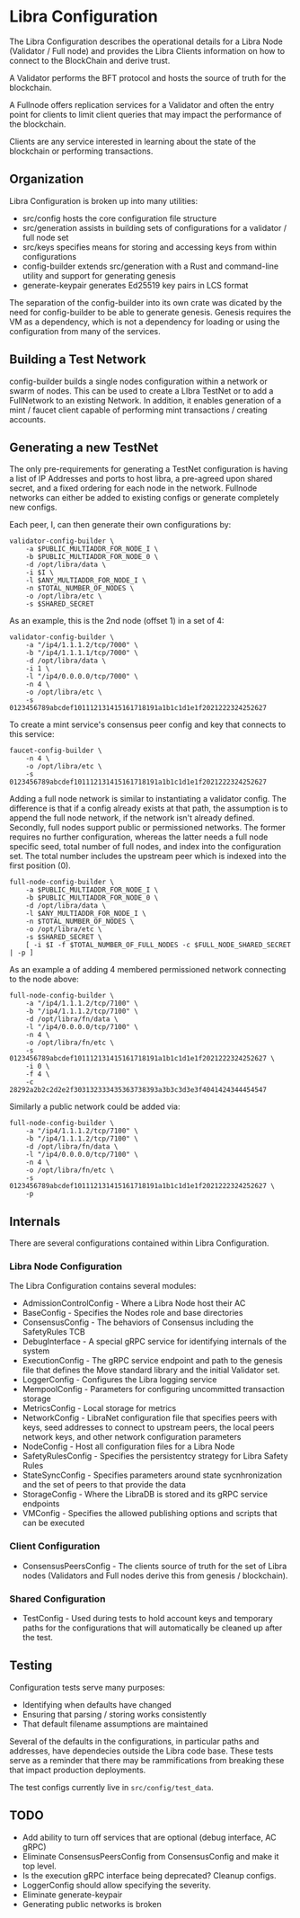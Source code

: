 # Libra Configuration

The Libra Configuration describes the operational details for a Libra Node
(Validator / Full node) and provides the Libra Clients information on how to
connect to the BlockChain and derive trust.

A Validator performs the BFT protocol and hosts the source of truth for the
blockchain.

A Fullnode offers replication services for a Validator and often the entry
point for clients to limit client queries that may impact the performance of
the blockchain.

Clients are any service interested in learning about the state of the
blockchain or performing transactions.

## Organization

Libra Configuration is broken up into many utilities:
- src/config hosts the core configuration file structure
- src/generation assists in building sets of configurations for a validator /
  full node set
- src/keys specifies means for storing and accessing keys from within
  configurations
- config-builder extends src/generation with a Rust and command-line utility
  and support for generating genesis
- generate-keypair generates Ed25519 key pairs in LCS format

The separation of the config-builder into its own crate was dicated by the
need for config-builder to be able to generate genesis. Genesis requires the
VM as a dependency, which is not a dependency for loading or using the
configuration from many of the services.

## Building a Test Network

config-builder builds a single nodes configuration within a network or swarm of
nodes. This can be used to create a LIbra TestNet or to add a FullNetwork to an
existing Network. In addition, it enables generation of a mint / faucet client
capable of performing mint transactions / creating accounts.

## Generating a new TestNet

The only pre-requirements for generating a TestNet configuration is having a
list of IP Addresses and ports to host libra, a pre-agreed upon shared
secret, and a fixed ordering for each node in the network. Fullnode networks
can either be added to existing configs or generate completely new configs.

Each peer, I, can then generate their own configurations by:

    validator-config-builder \
        -a $PUBLIC_MULTIADDR_FOR_NODE_I \
        -b $PUBLIC_MULTIADDR_FOR_NODE_0 \
        -d /opt/libra/data \
        -i $I \
        -l $ANY_MULTIADDR_FOR_NODE_I \
        -n $TOTAL_NUMBER_OF_NODES \
        -o /opt/libra/etc \
        -s $SHARED_SECRET

As an example, this is the 2nd node (offset 1) in a set of 4:

    validator-config-builder \
        -a "/ip4/1.1.1.2/tcp/7000" \
        -b "/ip4/1.1.1.1/tcp/7000" \
        -d /opt/libra/data \
        -i 1 \
        -l "/ip4/0.0.0.0/tcp/7000" \
        -n 4 \
        -o /opt/libra/etc \
        -s 0123456789abcdef101112131415161718191a1b1c1d1e1f2021222324252627

To create a mint service's consensus peer config and key that connects to
this service:

    faucet-config-builder \
        -n 4 \
        -o /opt/libra/etc \
        -s 0123456789abcdef101112131415161718191a1b1c1d1e1f2021222324252627

Adding a full node network is similar to instantiating a validator config. The
difference is that if a config already exists at that path, the assumption is
to append the full node network, if the network isn't already defined.
Secondly, full nodes support public or permissioned networks. The former
requires no further configuration, whereas the latter needs a full node
specific seed, total number of full nodes, and index into the configuration
set. The total number includes the upstream peer which is indexed into the
first position (0).

    full-node-config-builder \
        -a $PUBLIC_MULTIADDR_FOR_NODE_I \
        -b $PUBLIC_MULTIADDR_FOR_NODE_0 \
        -d /opt/libra/data \
        -l $ANY_MULTIADDR_FOR_NODE_I \
        -n $TOTAL_NUMBER_OF_NODES \
        -o /opt/libra/etc \
        -s $SHARED_SECRET \
        [ -i $I -f $TOTAL_NUMBER_OF_FULL_NODES -c $FULL_NODE_SHARED_SECRET | -p ]

As an example a of adding 4 membered permissioned network connecting to the
node above:

    full-node-config-builder \
        -a "/ip4/1.1.1.2/tcp/7100" \
        -b "/ip4/1.1.1.2/tcp/7100" \
        -d /opt/libra/fn/data \
        -l "/ip4/0.0.0.0/tcp/7100" \
        -n 4 \
        -o /opt/libra/fn/etc \
        -s 0123456789abcdef101112131415161718191a1b1c1d1e1f2021222324252627 \
        -i 0 \
        -f 4 \
        -c 28292a2b2c2d2e2f303132333435363738393a3b3c3d3e3f4041424344454547

Similarly a public network could be added via:

    full-node-config-builder \
        -a "/ip4/1.1.1.2/tcp/7100" \
        -b "/ip4/1.1.1.2/tcp/7100" \
        -d /opt/libra/fn/data \
        -l "/ip4/0.0.0.0/tcp/7100" \
        -n 4 \
        -o /opt/libra/fn/etc \
        -s 0123456789abcdef101112131415161718191a1b1c1d1e1f2021222324252627 \
        -p

## Internals

There are several configurations contained within Libra Configuration.

### Libra Node Configuration
The Libra Configuration contains several modules:

- AdmissionControlConfig - Where a Libra Node host their AC
- BaseConfig - Specifies the Nodes role and base directories
- ConsensusConfig - The behaviors of Consensus including the SafetyRules TCB
- DebugInterface - A special gRPC service for identifying internals of the
  system
- ExecutionConfig - The gRPC service endpoint and path to the genesis file
  that defines the Move standard library and the initial Validator set.
- LoggerConfig - Configures the Libra logging service
- MempoolConfig - Parameters for configuring uncommitted transaction storage
- MetricsConfig - Local storage for metrics
- NetworkConfig - LibraNet configuration file that specifies peers with keys,
  seed addresses to connect to upstream peers, the local peers network keys,
and other network configuration parameters
- NodeConfig - Host all configuration files for a Libra Node
- SafetyRulesConfig - Specifies the persistentcy strategy for Libra Safety
  Rules
- StateSyncConfig - Specifies parameters around state sycnhronization and the
  set of peers to that provide the data
- StorageConfig - Where the LibraDB is stored and its gRPC service endpoints
- VMConfig - Specifies the allowed publishing options and scripts that can be
  executed

### Client Configuration

- ConsensusPeersConfig - The clients source of truth for the set of Libra
  nodes (Validators and Full nodes derive this from genesis / blockchain).

### Shared Configuration

- TestConfig - Used during tests to hold account keys and temporary paths for
  the configurations that will automatically be cleaned up after the test.

## Testing
Configuration tests serve many purposes:

- Identifying when defaults have changed
- Ensuring that parsing / storing works consistently
- That default filename assumptions are maintained

Several of the defaults in the configurations, in particular paths and
addresses, have dependecies outside the Libra code base. These tests serve as
a reminder that there may be rammifications from breaking these that impact
production deployments.

The test configs currently live in `src/config/test_data`.

## TODO

- Add ability to turn off services that are optional (debug interface, AC
  gRPC)
- Eliminate ConsensusPeersConfig from ConsensusConfig and make it top level.
- Is the execution gRPC interface being deprecated? Cleanup configs.
- LoggerConfig should allow specifying the severity.
- Eliminate generate-keypair
- Generating public networks is broken

